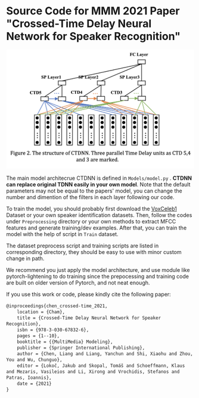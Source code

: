 # Source Code for MMM 2021 Paper "Crossed-Time Delay Neural Network for Speaker Recognition"
 

 ![model](model.png)

The main model architecrue CTDNN is defined in `Models/model.py` . **CTDNN can replace original TDNN easily in your own model**. Note that the default parameters may not be equal to the papers' model, you can change the number and dimention of the filters in each layer following our code.


To train the model, you should probably first download the [VoxCeleb1](https://www.robots.ox.ac.uk/~vgg/data/voxceleb/vox1.html) Dataset or your own speaker identification datasets. Then, follow the codes under `Preprocessing` directory or your own methods to extract MFCC features and generate training/dev examples. After that, you can train the model with the help of script in `Train` dataset.

The dataset preprocess script and training scripts are listed in corresponding directory, they should be easy to use with minor custom change in path.

We recommend you just apply the model architecture, and use module like pytorch-lightening to do training since the prepocessing and training code are built on older version of Pytorch, and not neat enough.


If you use this work or code, please kindly cite the following paper:
```
@inproceedings{chen_crossed-time_2021,
	location = {Cham},
	title = {Crossed-Time Delay Neural Network for Speaker Recognition},
	isbn = {978-3-030-67832-6},
	pages = {1--10},
	booktitle = {{MultiMedia} Modeling},
	publisher = {Springer International Publishing},
	author = {Chen, Liang and Liang, Yanchun and Shi, Xiaohu and Zhou, You and Wu, Chunguo},
	editor = {Lokoč, Jakub and Skopal, Tomáš and Schoeffmann, Klaus and Mezaris, Vasileios and Li, Xirong and Vrochidis, Stefanos and Patras, Ioannis},
	date = {2021}
}
```
